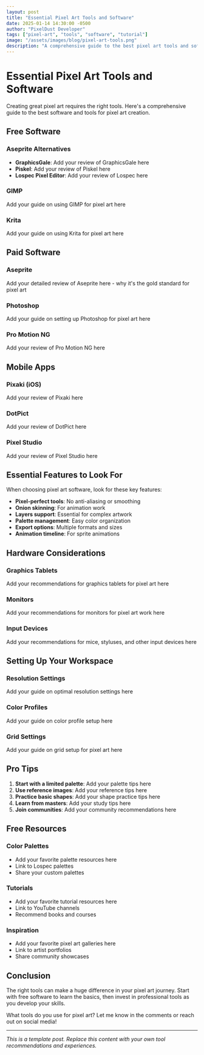 ```yaml
---
layout: post
title: "Essential Pixel Art Tools and Software"
date: 2025-01-14 14:30:00 -0500
author: "PixelDust Developer"
tags: ["pixel-art", "tools", "software", "tutorial"]
image: "/assets/images/blog/pixel-art-tools.png"
description: "A comprehensive guide to the best pixel art tools and software for creating amazing pixel art"
---
```


# Essential Pixel Art Tools and Software

Creating great pixel art requires the right tools. Here's a comprehensive guide to the best software and tools for pixel art creation.

## Free Software

### Aseprite Alternatives
- **GraphicsGale**: Add your review of GraphicsGale here
- **Piskel**: Add your review of Piskel here
- **Lospec Pixel Editor**: Add your review of Lospec here

### GIMP
Add your guide on using GIMP for pixel art here

### Krita
Add your guide on using Krita for pixel art here

## Paid Software

### Aseprite
Add your detailed review of Aseprite here - why it's the gold standard for pixel art

### Photoshop
Add your guide on setting up Photoshop for pixel art here

### Pro Motion NG
Add your review of Pro Motion NG here

## Mobile Apps

### Pixaki (iOS)
Add your review of Pixaki here

### DotPict
Add your review of DotPict here

### Pixel Studio
Add your review of Pixel Studio here

## Essential Features to Look For

When choosing pixel art software, look for these key features:

- **Pixel-perfect tools**: No anti-aliasing or smoothing
- **Onion skinning**: For animation work
- **Layers support**: Essential for complex artwork
- **Palette management**: Easy color organization
- **Export options**: Multiple formats and sizes
- **Animation timeline**: For sprite animations

## Hardware Considerations

### Graphics Tablets
Add your recommendations for graphics tablets for pixel art here

### Monitors
Add your recommendations for monitors for pixel art work here

### Input Devices
Add your recommendations for mice, styluses, and other input devices here

## Setting Up Your Workspace

### Resolution Settings
Add your guide on optimal resolution settings here

### Color Profiles
Add your guide on color profile setup here

### Grid Settings
Add your guide on grid setup for pixel art here

## Pro Tips

1. **Start with a limited palette**: Add your palette tips here
2. **Use reference images**: Add your reference tips here
3. **Practice basic shapes**: Add your shape practice tips here
4. **Learn from masters**: Add your study tips here
5. **Join communities**: Add your community recommendations here

## Free Resources

### Color Palettes
- Add your favorite palette resources here
- Link to Lospec palettes
- Share your custom palettes

### Tutorials
- Add your favorite tutorial resources here
- Link to YouTube channels
- Recommend books and courses

### Inspiration
- Add your favorite pixel art galleries here
- Link to artist portfolios
- Share community showcases

## Conclusion

The right tools can make a huge difference in your pixel art journey. Start with free software to learn the basics, then invest in professional tools as you develop your skills.

What tools do you use for pixel art? Let me know in the comments or reach out on social media!

---

*This is a template post. Replace this content with your own tool recommendations and experiences.*

